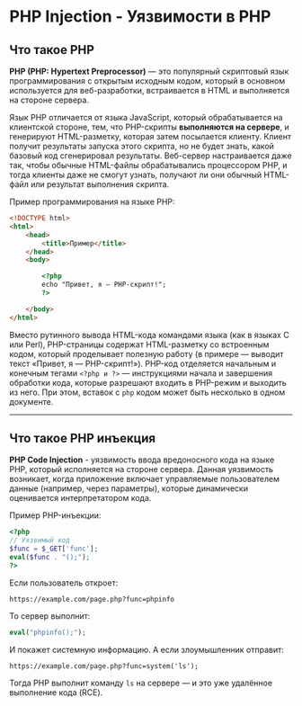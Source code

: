 
# PHP Injection - Уязвимости в PHP

## Что такое PHP

**PHP (PHP: Hypertext Preprocessor)** — это популярный скриптовый язык программирования с открытым исходным кодом, который в основном используется для веб-разработки, встраивается в HTML и выполняется на стороне сервера. 

Язык PHP отличается от языка JavaScript, который обрабатывается на клиентской стороне, тем, что PHP-скрипты **выполняются на сервере**, и генерируют HTML-разметку, которая затем посылается клиенту. Клиент получит результаты запуска этого скрипта, но не будет знать, какой базовый код сгенерировал результаты. Веб-сервер настраивается даже так, чтобы обычные HTML-файлы обрабатывались процессором PHP, и тогда клиенты даже не смогут узнать, получают ли они обычный HTML-файл или результат выполнения скрипта.

Пример программирования на языке PHP:
```html
<!DOCTYPE html>
<html>
    <head>
        <title>Пример</title>
    </head>
    <body>

        <?php
        echo "Привет, я — PHP-скрипт!";
        ?>

    </body>
</html>
```

Вместо рутинного вывода HTML-кода командами языка (как в языках C или Perl), PHP-страницы содержат HTML-разметку со встроенным кодом, который проделывает полезную работу (в примере — выводит текст «Привет, я — PHP-скрипт!»). PHP-код отделяется начальным и конечным тегами ```<?php и ?>``` — инструкциями начала и завершения обработки кода, которые разрешают входить в PHP-режим и выходить из него. При этом, вставок с ```php``` кодом может быть несколько в одном документе.

---

## Что такое PHP инъекция

**PHP Code Injection** - уязвимость ввода вредоносного кода на языке PHP, который исполняется на стороне сервера. Данная уязвимость возникает, когда приложение включает управляемые пользователем данные (например, через параметры), которые динамически оценивается интерпретатором кода.

Пример PHP-инъекции:
```php
<?php
// Уязвимый код
$func = $_GET['func'];
eval($func . "();");
?>
```
Если пользователь откроет:
```
https://example.com/page.php?func=phpinfo
```

То сервер выполнит:
```php
eval("phpinfo();");
```

И покажет системную информацию. А если злоумышленник отправит:
```
https://example.com/page.php?func=system('ls');
```

Тогда PHP выполнит команду ```ls``` на сервере — и это уже удалённое выполнение кода (RCE).

